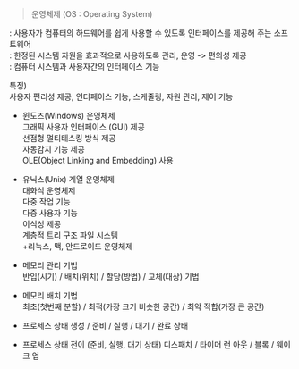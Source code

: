 > 운영체제 (OS : Operating System)

: 사용자가 컴퓨터의 하드웨어를 쉽게 사용할 수 있도록 인터페이스를 제공해 주는 소프트웨어  
: 한정된 시스템 자원을 효과적으로 사용하도록 관리, 운영 -> 편의성 제공  
: 컴퓨터 시스템과 사용자간의 인터페이스 기능

특징)  
사용자 편리성 제공, 인터페이스 기능, 스케줄링, 자원 관리, 제어 기능

* 윈도즈(Windows) 운영체제  
그래픽 사용자 인터페이스 (GUI) 제공  
선점형 멀티태스킹 방식 제공  
자동감지 기능 제공  
OLE(Object Linking and Embedding) 사용  

* 유닉스(Unix) 계열 운영체제  
대화식 운영체제  
다중 작업 기능  
다중 사용자 기능  
이식성 제공  
계층적 트리 구조 파일 시스템  
+리눅스, 맥, 안드로이드 운영체제

* 메모리 관리 기법  
반입(시기) / 배치(위치) / 할당(방법) / 교체(대상) 기법

* 메모리 배치 기법  
최초(첫번째 분할) / 최적(가장 크기 비슷한 공간) / 최악 적합(가장 큰 공간)

* 프로세스 상태
생성 / 준비 / 실행 / 대기 / 완료 상태

* 프로세스 상태 전이 (준비, 실행, 대기 상태)
디스패치 / 타이머 런 아웃 / 블록 / 웨이크 업